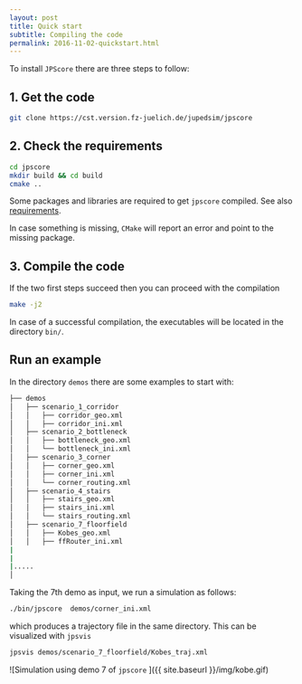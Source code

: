 ```yaml
---
layout: post
title: Quick start
subtitle: Compiling the code
permalink: 2016-11-02-quickstart.html
---
```



To install `JPScore` there  are three steps to follow: 


## 1. Get the code

```bash
git clone https://cst.version.fz-juelich.de/jupedsim/jpscore
```

## 2. Check the requirements

```bash
cd jpscore
mkdir build && cd build
cmake ..
```


Some packages and libraries are required to get `jpscore` compiled. 
See also [requirements](2016-11-03-requirements.html).

In case something is missing, `CMake` will report an error and point to the missing package.

## 3. Compile the code

If the two first steps succeed then you can proceed with the compilation 

```bash 
make -j2
```

In case of a successful compilation, the executables will be located in the directory `bin/`.

## Run an example 

In the directory `demos` there are some examples to start with:  

<!-- \dirtree{ -->
<!-- .1 \myfolder{red}{demos}. -->
<!-- .2 \myfolder{blue}{scenario\_1\_corridor}. -->
<!-- .3 \myfolder{green}{corridor\_geo.xml}. -->
<!-- .3 \myfolder{green}{corridor\_ini.xml}. -->
<!-- .2 \myfolder{blue}{scenario\_2\_bottleneck}. -->
<!-- .3 \myfolder{green}{bottleneck\_geo.xml}. -->
<!-- .3 \myfolder{green}{bottleneck\_ini.xml}. -->
<!-- .2 .. -->
<!-- .2 .. -->
<!-- .2 \myfolder{blue}{scenario\_7\_floorfield}. -->
<!-- .3 \myfolder{green}{Kobes\_geo.xml}. -->
<!-- .3 \myfolder{green}{ffRouter\_ini.xml}. -->
<!-- .2 .. -->
<!-- .2 .. -->
<!-- } -->

```bash
├── demos
│   ├── scenario_1_corridor
│   │   ├── corridor_geo.xml
│   │   ├── corridor_ini.xml
│   ├── scenario_2_bottleneck
│   │   ├── bottleneck_geo.xml
│   │   └── bottleneck_ini.xml
│   ├── scenario_3_corner
│   │   ├── corner_geo.xml
│   │   ├── corner_ini.xml
│   │   └── corner_routing.xml
│   ├── scenario_4_stairs
│   │   ├── stairs_geo.xml
│   │   ├── stairs_ini.xml
│   │   └── stairs_routing.xml
│   ├── scenario_7_floorfield
│   │   ├── Kobes_geo.xml
│   │   ├── ffRouter_ini.xml
|
|
|.....
│   

```

Taking the 7th demo as input, we run a simulation as follows: 

```bash
./bin/jpscore  demos/corner_ini.xml
```

which produces a trajectory file in the same directory. This can be visualized with `jpsvis`

```bash 
jpsvis demos/scenario_7_floorfield/Kobes_traj.xml
```

![Simulation using demo 7 of `jpscore` ]({{ site.baseurl  }}/img/kobe.gif)


